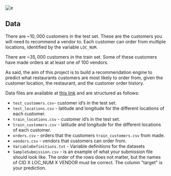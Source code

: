 ![e](https://upload.wikimedia.org/wikipedia/commons/thumb/1/1e/Tom%27s_Restaurant%2C_NYC.jpg/1280px-Tom%27s_Restaurant%2C_NYC.jpg)

## Data

There are ~$10,000$ customers in the test set. These are the customers you will need to recommend a vendor to. Each customer can order from multiple locations, identified by the variable `LOC_NUM`.

There are ~$35,000$ customers in the train set.
Some of these customers have made orders at at least one of $100$ vendors.

As said, the aim of this project is to build a recommendation engine to predict what restaurants customers are most likely to order from, given the customer location, the restaurant, and the customer order history.

Data files are available at [this link](https://mega.nz/file/ZRhgESqR#iuO6pBaZbeEttJ_BGmwbSh2XTg4tnf_zXrzSXcq5W6M) and are structured as follows:

* `test_customers.csv`- customer id’s in the test set.
* `test_locations.csv` - latitude and longitude for the different locations of each customer.
* `train_locations.csv` - customer id’s in the test set.
* `train_customers.csv` - latitude and longitude for the different locations of each customer.
* `orders.csv` - orders that the customers `train_customers.csv` from made.
* `vendors.csv` - vendors that customers can order from.
* `VariableDefinitions.txt` - Variable definitions for the datasets
* `SampleSubmission.csv` - is an example of what your submission file should look like. The order of the rows does not matter, but the names of CID X LOC_NUM X VENDOR must be correct. The column "target" is your prediction.
